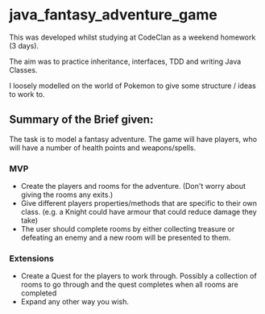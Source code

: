 # java_fantasy_adventure_game
This was developed whilst studying at CodeClan as a weekend homework (3 days).

The aim was to practice inheritance, interfaces, TDD and writing Java Classes.

I loosely modelled on the world of Pokemon to give some structure / ideas to work to.

## Summary of the Brief given:

The task is to model a fantasy adventure. The game will have players, who will have a number of health points and weapons/spells.

### MVP
- Create the players and rooms for the adventure. (Don't worry about giving the rooms any exits.)
- Give different players properties/methods that are specific to their own class. (e.g. a Knight could have armour that could reduce damage they take)
- The user should complete rooms by either collecting treasure or defeating an enemy and a new room will be presented to them.
### Extensions
- Create a Quest for the players to work through. Possibly a collection of rooms to go through and the quest completes when all rooms are completed
- Expand any other way you wish.
